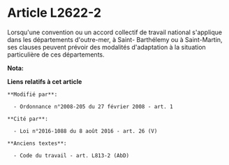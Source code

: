 # Article L2622-2

Lorsqu'une convention ou un accord collectif de travail national s'applique dans les départements d'outre-mer, à Saint-
Barthélemy ou à Saint-Martin, ses clauses peuvent prévoir des modalités d'adaptation à la situation particulière de ces
départements.

**Nota:**



**Liens relatifs à cet article**

	**Modifié par**:

	  - Ordonnance n°2008-205 du 27 février 2008 - art. 1

	**Cité par**:

	  - Loi n°2016-1088 du 8 août 2016 - art. 26 (V)

	**Anciens textes**:

	  - Code du travail - art. L813-2 (AbD)
